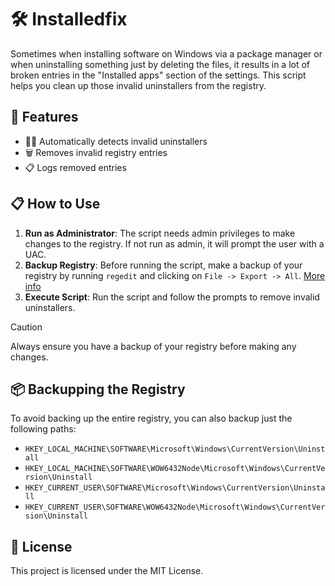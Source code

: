 # 🛠️ Installedfix

Sometimes when installing software on Windows via a package manager or when uninstalling something just by deleting the files, it results in a lot of broken entries in the "Installed apps" section of the settings. This script helps you clean up those invalid uninstallers from the registry.

## 🚀 Features

- 🕵️‍♂️ Automatically detects invalid uninstallers
- 🗑️ Removes invalid registry entries
- 📋 Logs removed entries

## 📋 How to Use

1. **Run as Administrator**: The script needs admin privileges to make changes to the registry. If not run as admin, it will prompt the user with a UAC.
2. **Backup Registry**: Before running the script, make a backup of your registry by running `regedit` and clicking on `File -> Export -> All`. [More info](#backupping-the-registry)
3. **Execute Script**: Run the script and follow the prompts to remove invalid uninstallers.

> [!CAUTION]
> Always ensure you have a backup of your registry before making any changes.

## 📦 Backupping the Registry

To avoid backing up the entire registry, you can also backup just the following paths:

- `HKEY_LOCAL_MACHINE\SOFTWARE\Microsoft\Windows\CurrentVersion\Uninstall`
- `HKEY_LOCAL_MACHINE\SOFTWARE\WOW6432Node\Microsoft\Windows\CurrentVersion\Uninstall`
- `HKEY_CURRENT_USER\SOFTWARE\Microsoft\Windows\CurrentVersion\Uninstall`
- `HKEY_CURRENT_USER\SOFTWARE\WOW6432Node\Microsoft\Windows\CurrentVersion\Uninstall`

## 📄 License

This project is licensed under the MIT License.
